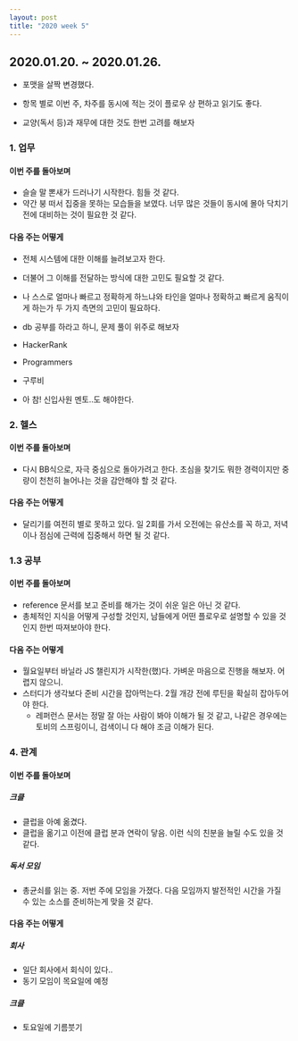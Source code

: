 ```yaml
---
layout: post
title: "2020 week 5"
---
```




## 2020.01.20. ~ 2020.01.26.

- 포맷을 살짝 변경했다.

- 항목 별로 이번 주, 차주를 동시에 적는 것이 플로우 상 편하고 읽기도 좋다.

- 교양(독서 등)과 재무에 대한 것도 한번 고려를 해보자

  

### 1. 업무

#### 이번 주를 돌아보며

- 슬슬 말 뽄새가 드러나기 시작한다. 힘들 것 같다.
- 약간 붕 떠서 집중을 못하는 모습들을 보였다. 너무 많은 것들이 동시에 몰아 닥치기 전에 대비하는 것이 필요한 것 같다.

#### 다음 주는 어떻게

- 전체 시스템에 대한 이해를 늘려보고자 한다.

- 더불어 그 이해를 전달하는 방식에 대한 고민도 필요할 것 같다.

- 나 스스로 얼마나 빠르고 정확하게 하느냐와 타인을 얼마나 정확하고 빠르게 움직이게 하는가 두 가지 측면의 고민이 필요하다.

-  db 공부를 하라고 하니, 문제 풀이 위주로 해보자

  - HackerRank
  - Programmers
  - 구루비

- 아 참! 신입사원 멘토..도 해야한다.

  

### 2. 헬스

#### 이번 주를 돌아보며

- 다시 BB식으로, 자극 중심으로 돌아가려고 한다. 초심을 찾기도 뭐한 경력이지만 중량이 천천히 늘어나는 것을 감안해야 할 것 같다.

#### 다음 주는 어떻게

- 달리기를 여전히 별로 못하고 있다. 일 2회를 가서 오전에는 유산소를 꼭 하고, 저녁이나 점심에 근력에 집중해서 하면 될 것 같다.

  

### 1.3 공부

#### 이번 주를 돌아보며

- reference 문서를 보고 준비를 해가는 것이 쉬운 일은 아닌 것 같다.
- 총체적인 지식을 어떻게 구성할 것인지, 남들에게 어떤 플로우로 설명할 수 있을 것인지 한번 따져보아야 한다.

#### 다음 주는 어떻게

- 월요일부터 바닐라 JS 챌린지가 시작한(했)다. 가벼운 마음으로 진행을 해보자. 어렵지 않으니.
- 스터디가 생각보다 준비 시간을 잡아먹는다. 2월 개강 전에 루틴을 확실히 잡아두어야 한다.
  - 레퍼런스 문서는 정말 잘 아는 사람이 봐야 이해가 될 것 같고, 나같은 경우에는 토비의 스프링이니, 검색이니 다 해야 조금 이해가 된다.



### 4. 관계

#### 이번 주를 돌아보며

##### 크클

- 클럽을 아예 옮겼다.
- 클럽을 옮기고 이전에 클럽 분과 연락이 닿음. 이런 식의 친분을 늘릴 수도 있을 것 같다.

##### 독서 모임

- 총균쇠를 읽는 중. 저번 주에 모임을 가졌다. 다음 모임까지 발전적인 시간을 가질 수 있는 소스를 준비하는게 맞을 것 같다.

#### 다음 주는 어떻게

##### 회사

- 일단 회사에서 회식이 있다..
- 동기 모임이 목요일에 예정

##### 크클

- 토요일에 기름붓기



